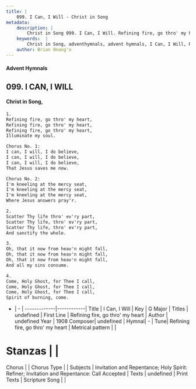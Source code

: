 ```yaml
---
title: |
    099. I Can, I Will - Christ in Song
metadata:
    description: |
        Christ in Song 099. I Can, I Will. Refining fire, go thro' my heart, Refining fire, go thro' my heart, Refining fire, go thro' my heart, Illuminate my soul. Chorus No. 1: I can, I will, I do believe, I can, I will, I do believe, I can, I will, I do believe, That Jesus saves me now. Chorus No. 2: I'm kneeling at the mercy seat, I'm kneeling at the mercy seat, I'm kneeling at the mercy seat, Where Jesus answers pray'r.
    keywords:  |
        Christ in Song, adventhymnals, advent hymnals, I Can, I Will, Refining fire, go thro' my heart. 
    author: Brian Onang'o
---
```


#### Advent Hymnals
## 099. I CAN, I WILL
####  Christ in Song,

```txt
1.
Refining fire, go thro' my heart,
Refining fire, go thro' my heart,
Refining fire, go thro' my heart,
Illuminate my soul.

Chorus No. 1:
I can, I will, I do believe,
I can, I will, I do believe,
I can, I will, I do believe,
That Jesus saves me now.

Chorus No. 2:
I'm kneeling at the mercy seat,
I'm kneeling at the mercy seat,
I'm kneeling at the mercy seat,
Where Jesus answers pray'r.

2.
Scatter Thy life thro' ev'ry part,
Scatter Thy life, thro' ev'ry part,
Scatter Thy life, thro' ev'ry part,
And sanctify the whole.

3.
Oh, that it now from heav'n might fall,
Oh, that it now from heav'n might fall,
Oh, that it now from heav'n might fall,
And all my sins consume.

4.
Come, Holy Ghost, for Thee I call,
Come, Holy Ghost, for Thee I call,
Come, Holy Ghost, for Thee I call,
Spirit of burning, come.


```

- |   -  |
-------------|------------|
Title | I Can, I Will |
Key | G Major |
Titles | undefined |
First Line | Refining fire, go thro' my heart |
Author | undefined
Year | 1908
Composer| undefined |
Hymnal|  - |
Tune| Refining fire, go thro' my heart |
Metrical pattern | |
# Stanzas |  |
Chorus |  |
Chorus Type |  |
Subjects | Invitation and Repentance; Holy Spirit: Refiner; Invitation and Repentance: Call Accepted |
Texts | undefined |
Print Texts | 
Scripture Song |  |
    

